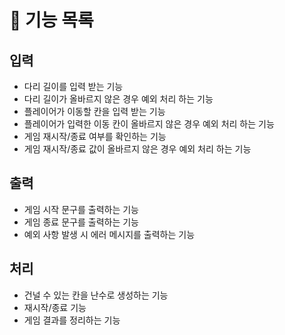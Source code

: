 # 🚀 기능 목록
## 입력
- 다리 길이를 입력 받는 기능
- 다리 길이가 올바르지 않은 경우 예외 처리 하는 기능
- 플레이어가 이동할 칸을 입력 받는 기능
- 플레이어가 입력한 이동 칸이 올바르지 않은 경우 예외 처리 하는 기능
- 게임 재시작/종료 여부를 확인하는 기능
- 게임 재시작/종료 값이 올바르지 않은 경우 예외 처리 하는 기능

## 출력
- 게임 시작 문구를 출력하는 기능
- 게임 종료 문구를 출력하는 기능
- 예외 사항 발생 시 에러 메시지를 출력하는 기능

## 처리
- 건널 수 있는 칸을 난수로 생성하는 기능
- 재시작/종료 기능
- 게임 결과를 정리하는 기능